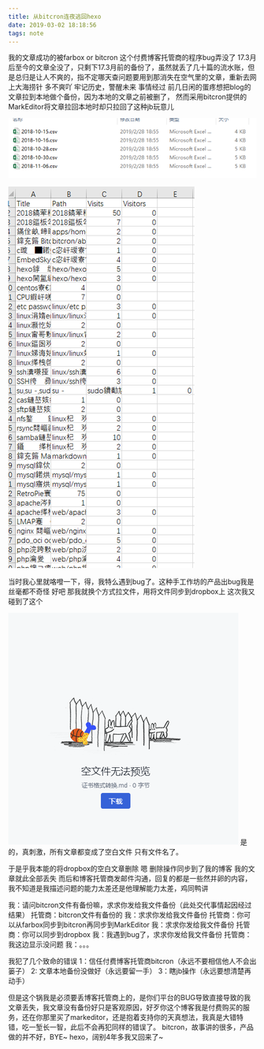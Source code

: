 ```yaml
---
title: 从bitcron连夜逃回hexo
date: 2019-03-02 18:18:56
tags: note
---
```

我的文章成功的被farbox or bitcron 这个付费博客托管商的程序bug弄没了
17.3月后至今的文章全没了，只剩下17.3月前的备份了，虽然就丢了几十篇的流水账，但是总归是让人不爽的，指不定哪天查问题要用到那消失在空气里的文章，重新去网上大海捞针 多不爽吖
牢记历史，警醒未来
事情经过
前几日闲的蛋疼想把blog的文章拉到本地做个备份，因为本地的文章之前被删了，
然而采用bitcron提供的MarkEditor将文章拉回本地时却只拉回了这种jb玩意儿

![](从bitcron连夜逃回hexo/ME1.png)

![](从bitcron连夜逃回hexo/ME2.png)

当时我心里就咯噔一下，得，我特么遇到bug了。这种手工作坊的产品出bug我是丝毫都不奇怪
好吧 那我就换个方式拉文件，用将文件同步到dropbox上
这次我又碰到了这个

![](从bitcron连夜逃回hexo/DB.png)
是的，真刺激，所有文章都变成了空白文件 只有文件名了。

于是乎我本能的将dropbox的空白文章删除
嗯
删除操作同步到了我的博客 我的文章就此全部丢失
而后和博客托管商发邮件沟通，回复的都是一些然并卵的内容，我不知道是我描述问题的能力太差还是他理解能力太差，鸡同鸭讲

我：请问bitcron文件有备份嘛，求求你发给我文件备份（此处交代事情起因经过结果）
托管商：bitcron文件有备份的
我：求求你发给我文件备份
托管商：你可以从farbox同步到bitcron再同步到MarkEditor
我：求求你发给我文件备份
托管商：你可以同步到dropbox
我：我遇到bug了，求求你发给我文件备份
托管商：我这边显示没问题
我：。。。

我犯了几个致命的错误
1：信任付费博客托管商bitcron（永远不要相信他人不会出篓子）
2:  文章本地备份没做好（永远要留一手）
3：瞎jb操作（永远要想清楚再动手）

但是这个锅我是必须要丢博客托管商上的，是你们平台的BUG导致直接导致的我文章丢失，我文章没有备份好只是客观原因，好歹你这个博客我是付费购买的服务，还在你那里买了markeditor，还是抱着支持你的天真想法，我真是大错特错，吃一堑长一智，此后不会再犯同样的错误了。
bitcron，故事讲的很多，产品做的并不好，BYE~
hexo，阔别4年多我又回来了~
